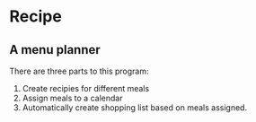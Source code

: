 # Recipe
## A menu planner

There are three parts to this program:

1. Create recipies for different meals
2. Assign meals to a calendar
3. Automatically create shopping list based on meals assigned.
